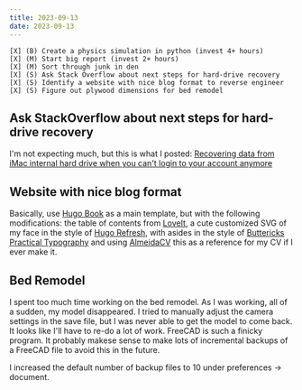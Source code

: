 ```yaml
---
title: 2023-09-13
date: 2023-09-13
---
```


```
[X] (B) Create a physics simulation in python (invest 4+ hours)
[X] (M) Start big report (invest 2+ hours)
[X] (M) Sort through junk in den
[X] (S) Ask Stack Overflow about next steps for hard-drive recovery
[X] (S) Identify a website with nice blog format to reverse engineer
[X] (S) Figure out plywood dimensions for bed remodel
```

## Ask StackOverflow about next steps for hard-drive recovery

I'm not expecting much, but this is what I posted: [Recovering data from iMac internal hard drive when you can't login to your account anymore](https://superuser.com/questions/1808396/recovering-data-from-imac-internal-hard-drive-when-you-cant-login-to-your-accou)

## Website with nice blog format

Basically, use [Hugo Book](https://hugo-book-demo.netlify.app) as a main template, but with the following modifications: the table of contents from [LoveIt](https://hugoloveit.com/theme-documentation-basics/), a cute customized SVG of my face in the style of [Hugo Refresh](https://themes.gohugo.io/themes/hugo-refresh/), with asides in the style of [Buttericks Practical Typography](https://practicaltypography.com/why-does-typography-matter.html) and using [AlmeidaCV](https://themes.gohugo.io/themes/almeida-cv/) this as a reference for my CV if I ever make it.

## Bed Remodel

I spent too much time working on the bed remodel. As I was working, all of a sudden, my model disappeared. I tried to manually adjust the camera settings in the save file, but I was never able to get the model to come back. It looks like I'll have to re-do a lot of work. FreeCAD is such a finicky program. It probably makese sense to make lots of incremental backups of a FreeCAD file to avoid this in the future.

I increased the default number of backup files to 10 under preferences -> document.
